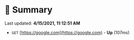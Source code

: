 # 📖 Summary
Last updated: **4/15/2021, 11:12:51 AM**

- `GET` [https://google.com](https://google.com) - **Up** (107ms)
